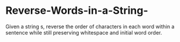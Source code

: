 # Reverse-Words-in-a-String-

Given a string s, reverse the order of characters in each word within a sentence while still preserving whitespace and initial word order.
